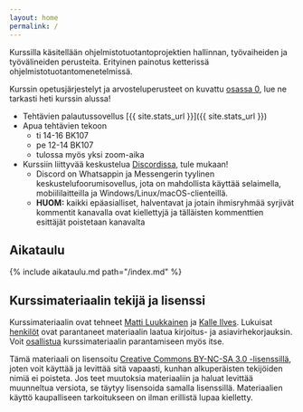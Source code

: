 ```yaml
---
layout: home
permalink: /
---
```


Kurssilla käsitellään ohjelmistotuotantoprojektien hallinnan, työvaiheiden ja työvälineiden perusteita. Erityinen
painotus ketterissä ohjelmistotuotantomenetelmissä.

Kurssin opetusjärjestelyt ja arvosteluperusteet on kuvattu [osassa 0](/osa0), lue ne tarkasti heti kurssin alussa!

- Tehtävien palautussovellus [{{ site.stats_url }}]({{ site.stats_url }})
- Apua tehtävien tekoon
  - ti 14-16 BK107
  - pe 12-14 BK107
  - tulossa myös yksi zoom-aika
- Kurssiin liittyvää keskustelua [Discordissa](https://study.cs.helsinki.fi/discord/join/ohtu), tule mukaan!
  - Discord on Whatsappin ja Messengerin tyylinen keskustelufoorumisovellus, jota on mahdollista käyttää selaimella, mobiililaitteilla ja Windows/Linux/macOS-clienteillä.
  - **HUOM:** kaikki epäasialliset, halventavat ja jotain ihmisryhmää syrjivät kommentit kanavalla ovat kiellettyjä ja tälläisten kommenttien esittäjät poistetaan kanavalta

## Aikataulu

{% include aikataulu.md path="/index.md" %}

## Kurssimateriaalin tekijä ja lisenssi

Kurssimateriaalin ovat tehneet <a href="https://github.com/mluukkai">Matti Luukkainen</a> ja <a href="https://github.com/Kaltsoon">Kalle Ilves</a>. Lukuisat <a href="https://github.com/ohjelmistotuotanto-hy/ohjelmistotuotanto-hy.github.io/graphs/contributors">henkilöt</a> ovat parantaneet materiaalin laatua kirjoitus- ja asiavirhekorjauksin. Voit <a href="/osa0#typoja-materiaalissa">osallistua</a> kurssimateriaalin parantamiseen myös itse.

Tämä materiaali on lisensoitu <a rel="license" href="http://creativecommons.org/licenses/by-nc-sa/3.0/">Creative Commons BY-NC-SA 3.0 -lisenssillä</a>, joten voit käyttää ja levittää sitä vapaasti, kunhan alkuperäisten tekijöiden nimiä ei poisteta. Jos teet muutoksia materiaaliin ja haluat levittää muunneltua versiota, se täytyy lisensoida samalla lisenssillä. Materiaalien käyttö kaupalliseen tarkoitukseen on ilman erillistä lupaa kielletty.
